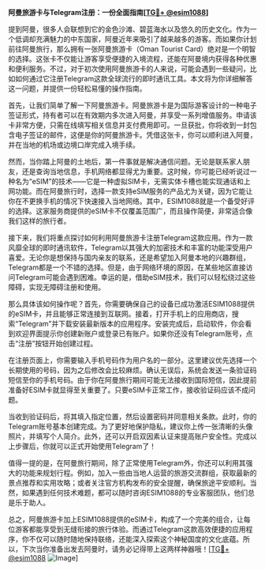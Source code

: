 **阿曼旅游卡与Telegram注册：一份全面指南[[TG💪+ @esim1088](https://t.me/s/esim1088)]**

提到阿曼，很多人会联想到它的金色沙滩、碧蓝海水以及悠久的历史文化。作为一个低调却充满魅力的中东国家，阿曼近年来吸引了越来越多的游客。而如果你计划前往阿曼旅行，那么拥有一张阿曼旅游卡（Oman Tourist Card）绝对是一个明智的选择。这张卡不仅能让游客享受便捷的入境流程，还能在阿曼境内获得各种优惠和便利服务。不过，对于初次使用阿曼旅游卡的人来说，可能会遇到一些疑问，比如如何通过它注册Telegram这款全球流行的即时通讯工具。本文将为你详细解答这一问题，并提供一份轻松易懂的操作指南。

首先，让我们简单了解一下阿曼旅游卡。阿曼旅游卡是为国际游客设计的一种电子签证形式，持有者可以在有效期内多次进入阿曼，并享受一系列增值服务。申请该卡非常方便，只需在线填写相关信息并支付费用即可。一旦获批，你将收到一封包含电子签证的邮件，这便是你的阿曼旅游卡。凭借这张卡，你可以顺利进入阿曼，并在当地的机场或边境口岸完成入境手续。

然而，当你踏上阿曼的土地后，第一件事就是解决通信问题。无论是联系家人朋友，还是查询当地信息，手机网络都显得尤为重要。这时候，你可能已经听说过一种名为“eSIM”的技术——它是一种虚拟SIM卡，无需实体卡槽也能实现通话和上网功能。而在阿曼旅行时，选择一款支持eSIM服务的产品尤为关键，因为它能让你在不更换手机的情况下快速接入当地网络。其中，ESIM1088就是一个备受好评的选择。这家服务商提供的eSIM卡不仅覆盖范围广，而且操作简便，非常适合像我们这样的旅行者。

接下来，我们将重点探讨如何利用阿曼旅游卡注册Telegram这款应用。作为一款风靡全球的即时通讯软件，Telegram以其强大的加密技术和丰富的功能深受用户喜爱。无论你是想保持与国内亲友的联系，还是希望加入阿曼本地的兴趣群组，Telegram都是一个不错的选择。但是，由于网络环境的原因，在某些地区直接访问Telegram可能会遇到困难。幸运的是，借助eSIM技术，我们可以轻松绕过这些障碍，实现无障碍注册和使用。

那么具体该如何操作呢？首先，你需要确保自己的设备已成功激活ESIM1088提供的eSIM卡，并且能够正常连接到互联网。接着，打开手机上的应用商店，搜索“Telegram”并下载安装最新版本的应用程序。安装完成后，启动软件，你会看到欢迎界面提示你创建新账户或登录已有账户。如果你还没有Telegram账号，点击“注册”按钮开始创建过程。

在注册页面上，你需要输入手机号码作为用户名的一部分。这里建议优先选择一个长期使用的号码，因为之后修改会比较麻烦。确认无误后，系统会发送一条验证码短信至你的手机号码。由于你在阿曼旅行期间可能无法接收到国际短信，因此提前准备好ESIM卡就显得至关重要了。只要eSIM卡正常工作，接收验证码应该不成问题。

当收到验证码后，将其填入指定位置，然后设置密码并同意相关条款。此时，你的Telegram账号基本创建完成。为了更好地保护隐私，建议你上传一张清晰的头像照片，并填写个人简介。此外，还可以开启双因素认证来提高账户安全性。完成以上步骤后，你就可以正式开始使用Telegram了！

值得一提的是，在阿曼旅行期间，除了正常使用Telegram外，你还可以利用其强大的功能来规划行程。例如，加入一些由当地人运营的旅游交流群组，获取最新的景点推荐和实用攻略；或者关注官方机构发布的安全提醒，确保旅途平安顺利。当然，如果遇到任何技术难题，都可以随时咨询ESIM1088的专业客服团队，他们总是乐于助人。

总之，阿曼旅游卡加上ESIM1088提供的eSIM卡，构成了一个完美的组合，让每位游客都能享受到无缝衔接的旅行体验。而通过Telegram这款高效便捷的应用程序，你不仅可以随时随地保持联络，还能深入探索这个神秘国度的文化底蕴。所以，下次当你准备出发去阿曼时，请务必记得带上这两样神器哦！[[TG💪+ @esim1088](https://t.me/s/esim1088) ![Image](https://i.postimg.cc/4NQfJmqS/Snipaste-2025-05-13-00-14-12.png)]